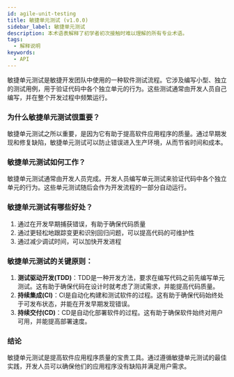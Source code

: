 ```yaml
---
id: agile-unit-testing
title: 敏捷单元测试 (v1.0.0)
sidebar_label: 敏捷单元测试
description: 本术语表解释了初学者初次接触时难以理解的所有专业术语。
tags:
  - 解释说明
keywords:
  - API
---
```


敏捷单元测试是敏捷开发团队中使用的一种软件测试流程。它涉及编写小型、独立的测试用例，用于验证代码中各个独立单元的行为。这些测试通常由开发人员自己编写，并在整个开发过程中频繁运行。

### 为什么敏捷单元测试很重要？

敏捷单元测试之所以重要，是因为它有助于提高软件应用程序的质量。通过早期发现和修复缺陷，敏捷单元测试可以防止错误进入生产环境，从而节省时间和成本。

### 敏捷单元测试如何工作？

敏捷单元测试通常由开发人员完成。开发人员编写单元测试来验证代码中各个独立单元的行为。这些单元测试随后会作为开发流程的一部分自动运行。

### 敏捷单元测试有哪些好处？

1. 通过在开发早期捕获错误，有助于确保代码质量
2. 通过更轻松地跟踪变更和识别回归问题，可以提高代码的可维护性
3. 通过减少调试时间，可以加快开发进程

### 敏捷单元测试的关键原则：

1. **测试驱动开发(TDD)**：TDD是一种开发方法，要求在编写代码之前先编写单元测试。这有助于确保代码在设计时就考虑了测试需求，并能提高代码质量。
2. **持续集成(CI)**：CI是自动化构建和测试软件的过程。这有助于确保代码始终处于可发布状态，并能在开发早期发现错误。
3. **持续交付(CD)**：CD是自动化部署软件的过程。这有助于确保软件始终对用户可用，并能提高部署速度。

### 结论

敏捷单元测试是提高软件应用程序质量的宝贵工具。通过遵循敏捷单元测试的最佳实践，开发人员可以确保他们的应用程序没有缺陷并满足用户需求。